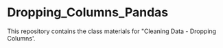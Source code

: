 # Dropping_Columns_Pandas
This repository contains the class materials for "Cleaning Data - Dropping Columns'. 
